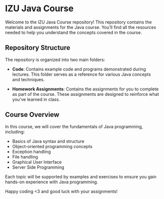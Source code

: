 # IZU Java Course

Welcome to the IZU Java Course repository! This repository contains the materials and assignments for the Java course. You’ll find all the resources needed to help you understand the concepts covered in the course.

## Repository Structure

The repository is organized into two main folders:

- **Code**: Contains example code and programs demonstrated during lectures. This folder serves as a reference for various Java concepts and techniques.

- **Homework Assignments**: Contains the assignments for you to complete as part of the course. These assignments are designed to reinforce what you've learned in class.

## Course Overview

In this course, we will cover the fundamentals of Java programming, including:

- Basics of Java syntax and structure
- Object-oriented programming concepts
- Exception handling
- File handling
- Graphical User Interface
- Server Side Programming

Each topic will be supported by examples and exercises to ensure you gain hands-on experience with Java programming. 

Happy coding <3 and good luck with your assignments!
